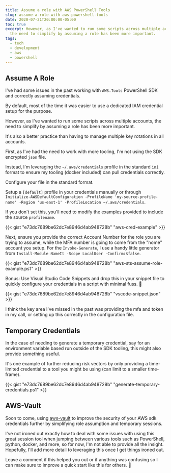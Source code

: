 ```yaml
---
title: Assume a role with AWS PowerShell Tools
slug: assume-a-role-with-aws-powershell-tools
date: 2020-07-21T20:00:00-05:00
toc: true
excerpt: However, as I've wanted to run some scripts across multiple accounts,
  the need to simplify by assuming a role has been more important.
tags:
  - tech
  - development
  - aws
  - powershell
---
```

## Assume A Role

I've had some issues in the past working with `AWS.Tools` PowerShell SDK and correctly assuming credentials.

By default, most of the time it was easier to use a dedicated IAM credential setup for the purpose.

However, as I've wanted to run some scripts across multiple accounts, the need to simplify by assuming a role has been more important.

It's also a better practice than having to manage multiple key rotations in all accounts.

First, as I've had the need to work with more tooling, I'm not using the SDK encrypted `json` file.

Instead, I'm leveraging the `~/.aws/credentials` profile in the standard `ini` format to ensure my tooling (docker included) can pull credentials correctly.

Configure your file in the standard format.

Setup a `[default]` profile in your credentials manually or through `Initialize-AWSDefaultConfiguration -ProfileName 'my-source-profile-name' -Region 'us-east-1' -ProfileLocation ~/.aws/credentials`.

If you don't set this, you'll need to modify the examples provided to include the source `profilename`.

{{< gist "e73dc7689be62dc7e8946d4ab948728b" "aws-cred-example" >}}

Next, ensure you provide the correct Account Number for the role you are trying to assume, while the MFA number is going to come from the "home" account you setup.
For the `Invoke-Generate`, I use a handy little generator from `Install-Module NameIt -Scope LocalUser -Confirm:$false`.

{{< gist "e73dc7689be62dc7e8946d4ab948728b" "aws-sts-assume-role-example.ps1" >}}

Bonus: Use Visual Studio Code Snippets and drop this in your snippet file to quickly configure your credentials in a script with minimal fuss. 🎉

{{< gist "e73dc7689be62dc7e8946d4ab948728b" "vscode-snippet.json" >}}

I think the key area I've missed in the past was providing the mfa and token in my call, or setting up this correctly in the configuration file.

## Temporary Credentials

In the case of needing to generate a temporary credential, say for an environment variable based run outside of the SDK tooling, this might also provide something useful.

It's one example of further reducing risk vectors by only providing a time-limited credential to a tool you might be using (can limit to a smaller time-frame).

{{< gist "e73dc7689be62dc7e8946d4ab948728b" "generate-temporary-credentials.ps1" >}}

## AWS-Vault

Soon to come, using [aws-vault](https://bit.ly/3eTwztU) to improve the security of your AWS sdk credentials further by simplifying role assumption and temporary sessions.

I've not ironed out exactly how to deal with some issues with using this great session tool when jumping between various tools such as PowerShell, python, docker, and more, so for now, I'm not able to provide all the insight.
Hopefully, I'll add more detail to leveraging this once I get things ironed out.

Leave a comment if this helped you out or if anything was confusing so I can make sure to improve a quick start like this for others. 🌮
